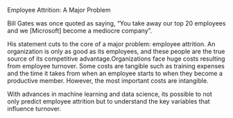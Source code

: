 Employee Attrition: A Major Problem

Bill Gates was once quoted as saying,
“You take away our top 20 employees and we [Microsoft] become a mediocre company”.

His statement cuts to the core of a major problem:
 employee attrition. An organization is only as good as its employees, and these people are the true source of its competitive advantage.Organizations face huge costs resulting from employee turnover. Some costs are tangible such as training expenses and the time it takes from when an employee starts to when they become a productive member. However, the most important costs are intangible.

With advances in machine learning and data science, its possible to not only predict employee attrition but to understand the key variables that influence turnover.